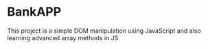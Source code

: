 # BankAPP
This project is a simple DOM manipulation using JavaScript and also learning advanced array methods in JS
